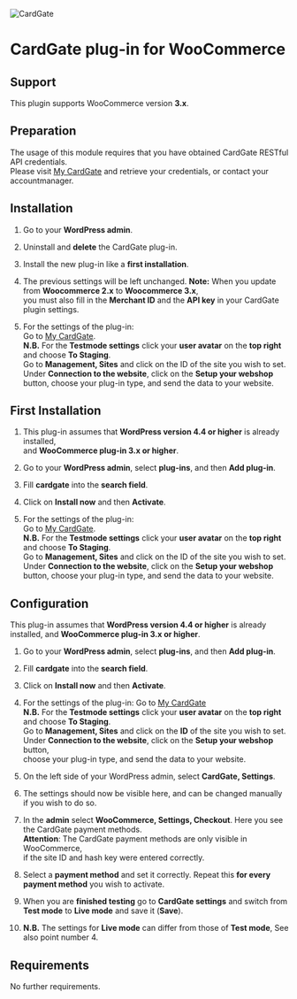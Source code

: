 ![CardGate](https://cdn.curopayments.net/thumb/200/logos/cardgate.png)

# CardGate plug-in for WooCommerce

## Support

This plugin supports WooCommerce version **3.x**.

## Preparation

The usage of this module requires that you have obtained CardGate RESTful API credentials.  
Please visit [My CardGate](https://my.cardgate.com/) and retrieve your credentials, or contact your accountmanager.

## Installation

1. Go to your **WordPress admin**.

2. Uninstall and **delete** the CardGate plug-in.

3. Install the new plug-in like a **first installation**.

4. The previous settings will be left unchanged.
   **Note:** When you update from **Woocommerce 2.x** to **Woocommerce 3.x**,  
   you must also fill in the **Merchant ID** and the **API key** in your CardGate plugin settings.

5. For the settings of the plug-in:  
   Go to [My CardGate](https://my.cardgate.com/).  
   **N.B.** For the **Testmode settings** click your **user avatar** on the **top right** and choose **To Staging**.  
   Go to **Management, Sites** and click on the ID of the site you wish to set.  
   Under **Connection to the website**, click on the **Setup your webshop** button, choose your plug-in type, and send the data to your website.

## First Installation

1. This plug-in assumes that **WordPress version 4.4  or higher** is already installed,  
   and **WooCommerce plug-in 3.x or higher**.

2. Go to your **WordPress admin**, select **plug-ins**, and then **Add plug-in**.

3. Fill **cardgate** into the **search field**.

4. Click on **Install now** and then **Activate**.

5. For the settings of the plug-in:  
   Go to [My CardGate](https://my.cardgate.com/).  
   **N.B.** For the **Testmode settings** click your **user avatar** on the **top right** and choose **To Staging**.  
   Go to **Management, Sites** and click on the ID of the site you wish to set.  
   Under **Connection to the website**, click on the **Setup your webshop** button, choose your plug-in type, and send the data to your website.

## Configuration

This plug-in assumes that **WordPress version 4.4  or higher** is already installed,
and **WooCommerce plug-in 3.x or higher**.

1. Go to your **WordPress admin**, select **plug-ins**, and then **Add plug-in**.

2. Fill **cardgate** into the **search field**.

3. Click on **Install now** and then **Activate**. 

4. For the settings of the plug-in:
   Go to [My CardGate](https://my.cardgate.com/)  
   **N.B.** For the **Testmode settings** click your **user avatar** on the **top right** and choose **To Staging**.  
   Go to **Management, Sites** and click on the **ID** of the site you wish to set.  
   Under **Connection to the website**, click on the **Setup your webshop** button,  
   choose your plug-in type, and send the data to your website.

5. On the left side of your WordPress admin, select **CardGate, Settings**.

6. The settings should now be visible here, and can be changed manually if you wish to do so.

7. In the **admin** select **WooCommerce, Settings, Checkout**.
   Here you see the CardGate payment methods.  
   **Attention**: The CardGate payment methods are only visible in WooCommerce,  
   if the site ID and hash key were entered correctly.

8. Select a **payment method** and set it correctly.
   Repeat this **for every payment method** you wish to activate.

9. When you are **finished testing** go to **CardGate settings** and switch from **Test mode** to **Live mode** and save it (**Save**).

10. **N.B.** The settings for **Live mode** can differ from those of **Test mode**, See also point number 4.

## Requirements

No further requirements.
